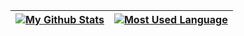 | [![My Github Stats](https://github-readme-stats-2kr8k35sy-raykr.vercel.app/api?username=raykr&show_icons=true&theme=dracula&hide_border=true&include_all_commits=false)](https://github.com/raykr?tab=repositories) | [![Most Used Language](https://github-readme-stats-2kr8k35sy-raykr.vercel.app/api/top-langs/?username=raykr&layout=compact&theme=dracula&hide_border=true)](https://github.com/raykr) |
| ------------- | ------------- |


